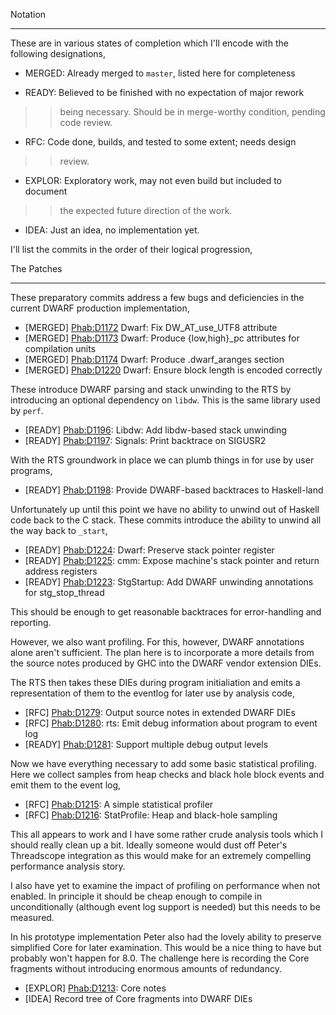 
Notation


---



These are in various states of completion which I'll encode with the
following designations,


- MERGED: Already merged to `master`, listed here for completeness

- READY:  Believed to be finished with no expectation of major rework

>
> >
> >
> > being necessary. Should be in merge-worthy condition, pending
> > code review.
> >
> >
>

- RFC:    Code done, builds, and tested to some extent; needs design

>
> >
> >
> > review.
> >
> >
>

- EXPLOR: Exploratory work, may not even build but included to document

>
> >
> >
> > the expected future direction of the work.
> >
> >
>

- IDEA:   Just an idea, no implementation yet.


I'll list the commits in the order of their logical progression,



The Patches


---



These preparatory commits address a few bugs and deficiencies in the
current DWARF production implementation,


- \[MERGED\]  [
  Phab:D1172](https://phabricator.haskell.org/D1172) Dwarf: Fix DW\_AT\_use\_UTF8 attribute
- \[MERGED\]  [
  Phab:D1173](https://phabricator.haskell.org/D1173) Dwarf: Produce {low,high}\_pc attributes for compilation units
- \[MERGED\]  [
  Phab:D1174](https://phabricator.haskell.org/D1174) Dwarf: Produce .dwarf\_aranges section
- \[MERGED\]  [
  Phab:D1220](https://phabricator.haskell.org/D1220) Dwarf: Ensure block length is encoded correctly


These introduce DWARF parsing and stack unwinding to the RTS by
introducing an optional dependency on `libdw`. This is the same library
used by `perf`.


- \[READY\]   [
  Phab:D1196](https://phabricator.haskell.org/D1196): Libdw: Add libdw-based stack unwinding
- \[READY\]   [
  Phab:D1197](https://phabricator.haskell.org/D1197): Signals: Print backtrace on SIGUSR2


With the RTS groundwork in place we can plumb things in for use by user
programs,


- \[READY\]   [
  Phab:D1198](https://phabricator.haskell.org/D1198): Provide DWARF-based backtraces to Haskell-land


Unfortunately up until this point we have no ability to unwind out of
Haskell code back to the C stack. These commits introduce the ability to
unwind all the way back to `_start`,


- \[READY\]  [
  Phab:D1224](https://phabricator.haskell.org/D1224): Dwarf: Preserve stack pointer register
- \[READY\]  [
  Phab:D1225](https://phabricator.haskell.org/D1225): cmm: Expose machine's stack pointer and return address registers
- \[READY\]  [
  Phab:D1223](https://phabricator.haskell.org/D1223): StgStartup: Add DWARF unwinding annotations for stg\_stop\_thread


This should be enough to get reasonable backtraces for error-handling
and reporting.



However, we also want profiling. For this, however, DWARF annotations
alone aren't sufficient. The plan here is to incorporate a more details
from the source notes produced by GHC into the DWARF vendor extension
DIEs.



The RTS then takes these DIEs during program initialiation and
emits a representation of them to the eventlog for later use by analysis
code,


- \[RFC\]    [
  Phab:D1279](https://phabricator.haskell.org/D1279): Output source notes in extended DWARF DIEs
- \[RFC\]    [
  Phab:D1280](https://phabricator.haskell.org/D1280): rts: Emit debug information about program to event log
- \[READY\]  [
  Phab:D1281](https://phabricator.haskell.org/D1281): Support multiple debug output levels


Now we have everything necessary to add some basic statistical
profiling. Here we collect samples from heap checks and black hole block
events and emit them to the event log,


- \[RFC\]    [
  Phab:D1215](https://phabricator.haskell.org/D1215): A simple statistical profiler
- \[RFC\]    [
  Phab:D1216](https://phabricator.haskell.org/D1216): StatProfile: Heap and black-hole sampling


This all appears to work and I have some rather crude analysis tools
which I should really clean up a bit. Ideally someone would dust off
Peter's Threadscope integration as this would make for an extremely
compelling performance analysis story.



I also have yet to examine the impact of profiling on performance when
not enabled. In principle it should be cheap enough to compile in
unconditionally (although event log support is needed) but this needs to
be measured.



In his prototype implementation Peter also had the lovely ability to
preserve simplified Core for later examination. This would be a nice
thing to have but probably won't happen for 8.0. The challenge here is
recording the Core fragments without introducing enormous amounts of
redundancy.


- \[EXPLOR\] [ Phab:D1213](https://phabricator.haskell.org/D1213): Core notes
- \[IDEA\]   Record tree of Core fragments into DWARF DIEs
